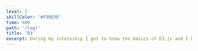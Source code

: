 ```yaml
---
level: 2
skillColor: '#F99D3E'
time: 400
path: '/tag/'
title: 'D3'
excerpt: During my internship I got to know the basics of D3.js and I have only used the SVG variant thus far, but it's been a blast.
---
```

